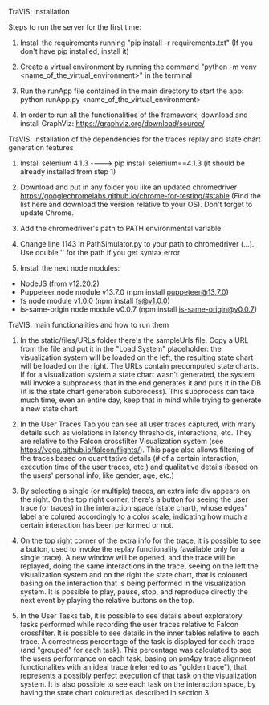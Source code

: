 TraVIS: installation

Steps to run the server for the first time:

1) Install the requirements running "pip install -r requirements.txt" (If you don't have pip installed, install it)

2) Create a virtual environment by running the command "python -m venv <name_of_the_virtual_environment>" in the terminal

3) Run the runApp file contained in the main directory to start the app: python runApp.py <name_of_the_virtual_environment>

4) In order to run all the functionalities of the framework, download and install GraphViz: https://graphviz.org/download/source/

TraVIS: installation of the dependencies for the traces replay and state chart generation features

1) Install selenium 4.1.3 ----> pip install selenium==4.1.3 (it should be already installed from step 1)

2) Download and put in any folder you like an updated chromedriver https://googlechromelabs.github.io/chrome-for-testing/#stable (Find the list here and download the version relative to your OS). Don't forget to update Chrome.

3) Add the chromedriver's path to PATH environmental variable

4) Change line 1143 in PathSimulator.py to your path to chromedriver (...). Use double '\' for the path if you get syntax error

5) Install the next node modules:

- NodeJS (from v12.20.2)
- Puppeteer node module v13.7.0 (npm install puppeteer@13.7.0)
- fs node module v1.0.0 (npm install fs@v1.0.0)
- is-same-origin node module v0.0.7 (npm install is-same-origin@v0.0.7)

TraVIS: main functionalities and how to run them

1) In the static/files/URLs folder there's the sampleUrls file. Copy a URL from the file and put it in the "Load System" placeholder: the
visualization system will be loaded on the left, the resulting state chart will be loaded on the right. The URLs contain precomputed
state charts. If for a visualization system a state chart wasn't generated, the system will invoke a subprocess that in the end
generates it and puts it in the DB (it is the state chart generation subprocess). This subprocess can take much time, even an entire day,
keep that in mind while trying to generate a new state chart

2) In the User Traces Tab you can see all user traces captured, with many details such as violations in latency thresholds, interactions, etc. They are relative to the Falcon crossfilter Visualization system (see https://vega.github.io/falcon/flights/). This page also allows filtering of the traces based on quantitative details (# of a certain interaction, execution time of the user traces, etc.) and qualitative details 
(based on the users' personal info, like gender, age, etc.)

3) By selecting a single (or multiple) traces, an extra info div appears on the right. On the top right corner, there's a button for seeing the
user trace (or traces) in the interaction space (state chart), whose edges' label are colured accordingly to a color scale, indicating how much
a certain interaction has been performed or not. 

4) On the top right corner of the extra info for the trace, it is possible to see a button, used to invoke the replay functionality
(available only for a single trace). A new window will be opened, and the trace will be replayed, doing the same interactions in the trace,
seeing on the left the visualization system and on the right the state chart, that is coloured basing on the interaction that is being
performed in the visualization system. It is possible to play, pause, stop, and reproduce directly the next event by playing the relative buttons on the top.

5) In the User Tasks tab, it is possible to see details about exploratory tasks performed while recording the user traces relative to 
Falcon crossfilter. It is possible to see details in the inner tables relative to each trace. A correctness percentage of the task
is displayed for each trace (and "grouped" for each task). This percentage was calculated to see the users performance on each task,
basing on pm4py trace alignment functionalites with an ideal trace (referred to as "golden trace"), that represents a possibly perfect
execution of that task on the visualization system. It is also possible to see each task on the interaction space, by having the 
state chart coloured as described in section 3.







